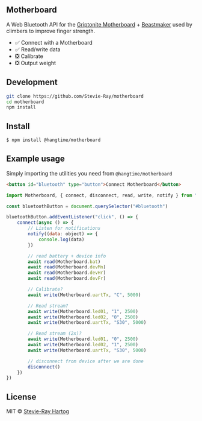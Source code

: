 ## Motherboard

A Web Bluetooth API for the [Griptonite Motherboard](https://griptonite.io/motherboard/) +
[Beastmaker](https://www.beastmaker.co.uk/) used by climbers to improve finger strength.

- ✅ Connect with a Motherboard
- ✅ Read/write data
- ❎ Calibrate
- ❎ Output weight

## Development

```bash
git clone https://github.com/Stevie-Ray/motherboard
cd motherboard
npm install
```

## Install

```sh [npm]
$ npm install @hangtime/motherboard
```

## Example usage

Simply importing the utilities you need from `@hangtime/motherboard`

```html
<button id="bluetooth" type="button">Connect Motherboard</button>
```

```js
import Motherboard, { connect, disconnect, read, write, notify } from "@hangtime/motherboard"

const bluetoothButton = document.querySelector("#bluetooth")

bluetoothButton.addEventListener("click", () => {
    connect(async () => {
        // Listen for notifications
        notify((data: object) => {
            console.log(data)
        })

        // read battery + device info
        await read(Motherboard.bat)
        await read(Motherboard.devMn)
        await read(Motherboard.devHr)
        await read(Motherboard.devFr)

        // Calibrate?
        await write(Motherboard.uartTx, "C", 5000)

        // Read stream?
        await write(Motherboard.led01, "1", 2500)
        await write(Motherboard.led02, "0", 2500)
        await write(Motherboard.uartTx, "S30", 5000)

        // Read stream (2x)?
        await write(Motherboard.led01, "0", 2500)
        await write(Motherboard.led02, "1", 2500)
        await write(Motherboard.uartTx, "S30", 5000)

        // disconnect from device after we are done
        disconnect()
    })
})
```

## License

MIT © [Stevie-Ray Hartog](https://github.com/Stevie-Ray)
